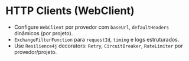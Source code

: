 # HTTP Clients (WebClient)

- Configure `WebClient` por provedor com `baseUrl`, `defaultHeaders` dinâmicos (por projeto).
- `ExchangeFilterFunction` para `requestId`, `timing` e logs estruturados.
- Use `Resilience4j` decorators: `Retry`, `CircuitBreaker`, `RateLimiter` por provedor/projeto.

